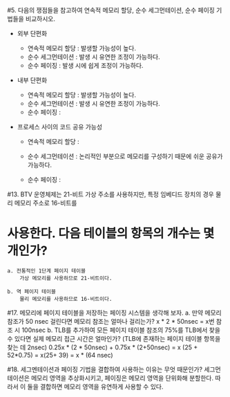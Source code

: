 #5. 다음의 쟁점들을 참고하여 연속적 메모리 할당, 순수 세그먼테이션, 순수 페이징 기법들을 비교하시오.

  - 외부 단편화
    * 연속적 메모리 할당 :
        발생할 가능성이 높다. 
    * 순수 세그먼테이션 : 
        발생 시 유연한 조정이 가능하다.
    * 순수 페이징 : 
        발생 시에 쉽게 조정이 가능하다.

  - 내부 단편화
    * 연속적 메모리 할당 :
        발생할 가능성이 높다. 
    * 순수 세그먼테이션 : 
        발생 시 유연한 조정이 가능하다.
    * 순수 페이징 : 

  - 프로세스 사이의 코드 공유 가능성
    * 연속적 메모리 할당 :
        
    * 순수 세그먼테이션 : 
        논리적인 부분으로 메모리를 구성하기 때문에 쉬운 공유가 가능하다.
    * 순수 페이징 : 

#13. BTV 운영체제는 21-비트 가상 주소를 사용하지만, 특정 임베디드 장치의 경우 물리 메모리 주소로 16-비트를
#   사용한다. 다음 테이블의 항목의 개수는 몇 개인가?

    a. 전통적인 1단계 페이지 테이블
        가상 메모리를 사용하므로 21-비트이다.

    b. 역 페이지 테이블
        물리 메모리를 사용하므로 16-비트이다.

#17. 메모리에 페이지 테이블을 저장하는 페이징 시스템을 생각해 보자.
    a. 만약 메모리 참조가 50 nsec 걸린다면 메모리 참조는 얼마나 걸리는가?
        x * 2 * 50nsec = x번 참조 시 100nsec
    b. TLB를 추가하여 모든 페이지 테이블 참조의 75%를 TLB에서 찾을 수 있다면 실제 메모리 접근 시간은 얼마인가?
        (TLB에 존재하는 페이지 테이블 항목을 찾는 데 2nsec)
        0.25x * (2 * 50nsec) + 0.75x * (2+50nsec) = x (25 + 52*0.75) = x(25+ 39) = x * (64 nsec)

#18. 세그멘테이션과 페이징 기법을 결합하여 사용하는 이유는 무엇 때문인가?
    세그먼테이션은 메모리 영역을 추상화시키고, 페이징은 메모리 영역을 단위화해 분할한다.
    따라서 이 둘을 결합하면 메모리 영역을 유연하게 사용할 수 있다.


